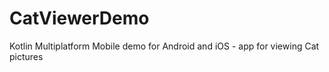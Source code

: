# CatViewerDemo
Kotlin Multiplatform Mobile demo for Android and iOS - app for viewing Cat pictures
